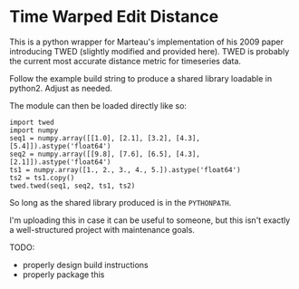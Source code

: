 # Time Warped Edit Distance

This is a python wrapper for Marteau's implementation of his 2009 paper introducing TWED (slightly modified and provided here). TWED is probably the current most accurate distance metric for timeseries data.

Follow the example build string to produce a shared library loadable in python2. Adjust as needed.

The module can then be loaded directly like so:

```
import twed
import numpy
seq1 = numpy.array([[1.0], [2.1], [3.2], [4.3], [5.4]]).astype('float64')
seq2 = numpy.array([[9.8], [7.6], [6.5], [4.3], [2.1]]).astype('float64')
ts1 = numpy.array([1., 2., 3., 4., 5.]).astype('float64')
ts2 = ts1.copy()
twed.twed(seq1, seq2, ts1, ts2)
```

So long as the shared library produced is in the `PYTHONPATH`.

I'm uploading this in case it can be useful to someone, but this isn't exactly a well-structured project with maintenance goals.

TODO:
* properly design build instructions
* properly package this
